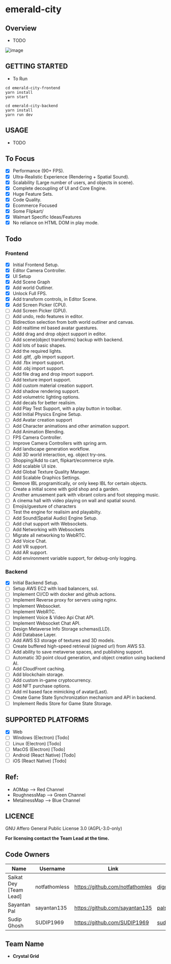 # emerald-city

## Overview

- TODO

![image](https://user-images.githubusercontent.com/57017288/182046832-e801c664-83f8-4cd2-ae0f-f016687042e5.png)

## GETTING STARTED

- To Run

```
cd emerald-city-frontend
yarn install
yarn start

cd emerald-city-backend
yarn install
yarn run dev
```

## USAGE

- TODO

## To Focus

- [x] Performance (90+ FPS).
- [x] Ultra-Realistic Experience (Rendering + Spatial Sound).
- [x] Scalability (Large number of users, and objects in scene).
- [x] Complete decoupling of UI and Core Engine.
- [x] Huge Feature Sets.
- [x] Code Quality.
- [x] Ecommerce Focused
- [x] Some Flipkart/
- [x] Walmart Specific Ideas/Features
- [x] No reliance on HTML DOM in play mode.

## Todo

### Frontend

- [x] Initial Frontend Setup.
- [x] Editor Camera Controller.
- [x] UI Setup
- [x] Add Scene Graph
- [x] Add world Outliner.
- [x] Unlock Full FPS.
- [x] Add transform controls, in Editor Scene.
- [x] Add Screen Picker (CPU).
- [ ] Add Screen Picker (GPU).
- [ ] Add undo, redo features in editor.
- [ ] Bidirection selection from both world outliner and canvas.
- [ ] Add realtime ml based avatar guestures.
- [ ] Addd drag and drop object support in editor.
- [ ] Add scene(object transforms) backup with backend.
- [ ] Add lots of basic shapes.
- [ ] Add the required lights.
- [ ] Add .gltf, .glb import support.
- [ ] Add .fbx import support.
- [ ] Add .obj import support.
- [ ] Add file drag and drop import support.
- [ ] Add texture import support.
- [ ] Add custom material creation support.
- [ ] Add shadow rendering support.
- [ ] Add volumetric lighting options.
- [ ] Add decals for better realisim.
- [ ] Add Play Test Support, with a play button in toolbar.
- [ ] Add Initial Physics Engine Setup.
- [ ] Add Avatar creation support
- [ ] Add Character animations and other animation support.
- [ ] Add Animation Blending.
- [ ] FPS Camera Controller.
- [ ] Improve Camera Controllers with spring arm.
- [ ] Add landscape generation workflow.
- [ ] Add 3D world interaction, eg. object try-ons.
- [ ] Shopping/Add to cart, flipkart/ecommerce style.
- [ ] Add scalable UI size.
- [ ] Add Global Texture Quality Manager.
- [ ] Add Scalable Graphics Settings.
- [ ] Remove IBL programitically, or only keep IBL for certain objects.
- [ ] Create a initial scene with gold shop and a garden.
- [ ] Another amusement park with vibrant colors and foot stepping music.
- [ ] A cinema hall with video playing on wall and spatial sound.
- [ ] Emojis/guesture of characters
- [ ] Test the engine for realisim and playabilty.
- [ ] Add Sound(Spatial Audio) Engine Setup.
- [ ] Add chat support with Websockets.
- [ ] Add Networking with Websockets
- [ ] Migrate all networking to WebRTC.
- [ ] Add Voice Chat.
- [ ] Add VR support.
- [ ] Add AR support.
- [ ] Add environment variable support, for debug-only logging.

### Backend

- [x] Initial Backend Setup.
- [ ] Setup AWS EC2 with load balancers, ssl.
- [ ] Implement CI/CD with docker and github actions.
- [ ] Implement Reverse proxy for servers using nginx.
- [ ] Implement Websocket.
- [ ] Implement WebRTC.
- [ ] Implement Voice & Video Api Chat API.
- [ ] Implement Websocket Chat API.
- [ ] Design Metaverse Info Storage schemas(LLD).
- [ ] Add Database Layer.
- [ ] Add AWS S3 storage of textures and 3D models.
- [ ] Create buffered high-speed retrieval (signed url) from AWS S3.
- [ ] Add ability to save metaverse spaces, and publishing support.
- [ ] Automatic 3D point cloud generation, and object creation using backend AI.
- [ ] Add CloudFront caching.
- [ ] Add blockchain storage.
- [ ] Add custom in-game cryptocurrency.
- [ ] Add NFT purchase options.
- [ ] Add ml based face mimicking of avatar(Last).
- [ ] Create Game State Synchronization mechanism and API in backend.
- [ ] Implement Redis Store for Game State Storage.

## SUPPORTED PLATFORMS

- [x] Web
- [ ] Windows (Electron) [Todo]
- [ ] Linux (Electron) [Todo]
- [ ] MacOS (Electron) [Todo]
- [ ] Android (React Native) [Todo]
- [ ] iOS (React Native) [Todo]

## Ref:

- AOMap --> Red Channel
- RoughnessMap --> Green Channel
- MetalnessMap --> Blue Channel

## LICENCE

GNU Affero General Public License 3.0 (AGPL-3.0-only)

**For licensing contact the Team Lead at the time.**

## Code Owners

Name                    | Username      | Link                           | Email                      |
------------------------|---------------|--------------------------------|----------------------------|
Saikat Dey [Team Lead]  | notfathomless | https://github.com/notfathomles| digonto.pvt.2021@gmail.com |
Sayantan Pal            | sayantan135   | https://github.com/sayantan135 | palsayantan2002@gmail.com  |
Sudip Ghosh             | SUDIP1969     | https://github.com/SUDIP1969   | sudip.leo07@gmail.com      |

## Team Name

- **Crystal Grid**
